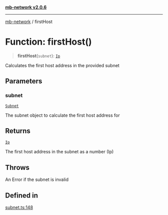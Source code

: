 [**mb-network v2.0.6**](../README.md)

***

[mb-network](../README.md) / firstHost

# Function: firstHost()

> **firstHost**(`subnet`): [`Ip`](../type-aliases/Ip.md)

Calculates the first host address in the provided subnet

## Parameters

### subnet

[`Subnet`](../interfaces/Subnet.md)

The subnet object to calculate the first host address for

## Returns

[`Ip`](../type-aliases/Ip.md)

The first host address in the subnet as a number (Ip)

## Throws

An Error if the subnet is invalid

## Defined in

[subnet.ts:148](https://github.com/mbachmann97/mb-network/blob/5e5222ea7151abcf5275f0e1cf330bb7ec4668ba/src/subnet.ts#L148)
